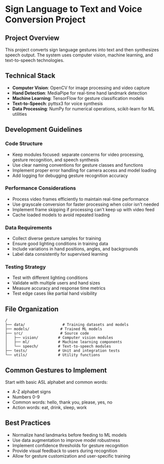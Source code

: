 # Sign Language to Text and Voice Conversion Project

## Project Overview
This project converts sign language gestures into text and then synthesizes speech output. The system uses computer vision, machine learning, and text-to-speech technologies.

## Technical Stack
- **Computer Vision**: OpenCV for image processing and video capture
- **Hand Detection**: MediaPipe for real-time hand landmark detection
- **Machine Learning**: TensorFlow for gesture classification models
- **Text-to-Speech**: pyttsx3 for voice synthesis
- **Data Processing**: NumPy for numerical operations, scikit-learn for ML utilities

## Development Guidelines

### Code Structure
- Keep modules focused: separate concerns for video processing, gesture recognition, and speech synthesis
- Use clear naming conventions for gesture classes and functions
- Implement proper error handling for camera access and model loading
- Add logging for debugging gesture recognition accuracy

### Performance Considerations
- Process video frames efficiently to maintain real-time performance
- Use grayscale conversion for faster processing when color isn't needed
- Implement frame skipping if processing can't keep up with video feed
- Cache loaded models to avoid repeated loading

### Data Requirements
- Collect diverse gesture samples for training
- Ensure good lighting conditions in training data
- Include variations in hand positions, angles, and backgrounds
- Label data consistently for supervised learning

### Testing Strategy
- Test with different lighting conditions
- Validate with multiple users and hand sizes
- Measure accuracy and response time metrics
- Test edge cases like partial hand visibility

## File Organization
```
/
├── data/                 # Training datasets and models
├── models/              # Trained ML models
├── src/                 # Source code
│   ├── vision/         # Computer vision modules
│   ├── ml/             # Machine learning components
│   └── speech/         # Text-to-speech modules
├── tests/              # Unit and integration tests
└── utils/              # Utility functions
```

## Common Gestures to Implement
Start with basic ASL alphabet and common words:
- A-Z alphabet signs
- Numbers 0-9
- Common words: hello, thank you, please, yes, no
- Action words: eat, drink, sleep, work

## Best Practices
- Normalize hand landmarks before feeding to ML models
- Use data augmentation to improve model robustness
- Implement confidence thresholds for gesture recognition
- Provide visual feedback to users during recognition
- Allow for gesture customization and user-specific training
